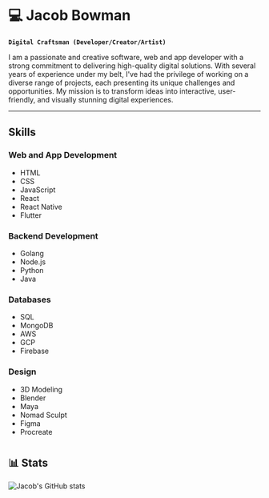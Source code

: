 
<style>
    .column {
        float: left;
        width: 50%;
    }
    .row:after {
        content: "";
        display: table;
        clear: both;
    }
</style>


<!--
**jbowwman8991/jbowwman8991** is a ✨ _special_ ✨ repository because its `README.md` (this file) appears on your GitHub profile.
-->

# 💻 Jacob Bowman

**`Digital Craftsman (Developer/Creator/Artist)`**

I am a passionate and creative software, web and app developer with a strong commitment to delivering high-quality digital solutions. With several years of experience under my belt, I've had the privilege of working on a diverse range of projects, each presenting its unique challenges and opportunities. My mission is to transform ideas into interactive, user-friendly, and visually stunning digital experiences.

<!--
<p align="left">
    <a href="https://github.com/jbowwman8991?tab=followers">
        <img alt="followers" title="Follow me on Github" src="https://custom-icon-badges.demolab.com/github/followers/jbowwman8991?color=236ad3&labelColor=1155ba&style=for-the-badge&logo=person-add&label=Follow&logoColor=white"/>
    </a>
    <a href="https://github.com/jbowwman8991?tab=repositories">
        <img alt="total stars" title="Total stars on GitHub" src="https://custom-icon-badges.demolab.com/github/stars/jbowwman8991?color=55960c&style=for-the-badge&labelColor=488207&logo=star"/>    
    </a>
</p>
-->

---

<!--
### 🧰 Languages and Tools

<img align="left" width="30px" style="padding-right:10px; padding-top:10px;" src="https://cdn.jsdelivr.net/gh/devicons/devicon/icons/vscode/vscode-original.svg" />
<img align="left" width="30px" style="padding-right:10px; padding-top:10px;" src="https://cdn.jsdelivr.net/gh/devicons/devicon/icons/python/python-original.svg" />
<img align="left" width="30px" style="padding-right:10px; padding-top:10px;" src="https://cdn.jsdelivr.net/gh/devicons/devicon/icons/java/java-original.svg" />
<img align="left" width="30px" style="padding-right:10px; padding-top:10px;" src="https://cdn.jsdelivr.net/gh/devicons/devicon/icons/intellij/intellij-original.svg" />
<img align="left" width="30px" style="padding-right:10px; padding-top:10px;" src="https://cdn.jsdelivr.net/gh/devicons/devicon/icons/android/android-plain.svg" />
<img align="left" width="30px" style="padding-right:10px; padding-top:10px;" src="https://cdn.jsdelivr.net/gh/devicons/devicon/icons/androidstudio/androidstudio-original.svg" />
<img align="left" width="30px" style="padding-right:10px; padding-top:10px;" src="https://cdn.jsdelivr.net/gh/devicons/devicon/icons/javascript/javascript-plain.svg" />
<img align="left" width="30px" style="padding-right:10px; padding-top:10px;" src="https://cdn.jsdelivr.net/gh/devicons/devicon/icons/html5/html5-plain.svg" />
<img align="left" width="30px" style="padding-right:10px; padding-top:10px;" src="https://cdn.jsdelivr.net/gh/devicons/devicon/icons/css3/css3-plain.svg" />

<br><br>

<img align="left" width="30px" style="padding-right:10px; padding-top:10px;" src="https://cdn.jsdelivr.net/gh/devicons/devicon/icons/c/c-plain.svg" />
<img align="left" width="30px" style="padding-right:10px; padding-top:10px;" src="https://cdn.jsdelivr.net/gh/devicons/devicon/icons/cplusplus/cplusplus-plain.svg" />
<img align="left" width="30px" style="padding-right:10px; padding-top:10px;" src="https://cdn.jsdelivr.net/gh/devicons/devicon/icons/nodejs/nodejs-original.svg" />
<img align="left" width="30px" style="padding-right:10px; padding-top:10px;" src="https://cdn.jsdelivr.net/gh/devicons/devicon/icons/mysql/mysql-original.svg" />
<img align="left" width="30px" style="padding-right:10px; padding-top:10px;" src="https://cdn.jsdelivr.net/gh/devicons/devicon/icons/sqlite/sqlite-original.svg" />
<img align="left" width="30px" style="padding-right:10px; padding-top:10px;" src="https://cdn.jsdelivr.net/gh/devicons/devicon/icons/mongodb/mongodb-plain.svg" />
<img align="left" width="30px" style="padding-right:10px; padding-top:10px;" src="https://cdn.jsdelivr.net/gh/devicons/devicon/icons/git/git-original.svg" />
<img align="left" width="30px" style="padding-right:10px; padding-top:10px;" src="https://cdn.jsdelivr.net/gh/devicons/devicon/icons/github/github-original.svg" />
<img align="left" width="30px" style="padding-right:10px; padding-top:10px;" src="https://cdn.jsdelivr.net/gh/devicons/devicon/icons/amazonwebservices/amazonwebservices-original.svg" />

<br><br>

### 🖌️ Design

<img align="left" width="30px" style="padding-right:10px; padding-top:10px;" src="https://cdn.jsdelivr.net/gh/devicons/devicon/icons/figma/figma-original.svg" />
<img align="left" width="30px" style="padding-right:10px; padding-top:10px;" src="https://cdn.jsdelivr.net/gh/devicons/devicon/icons/maya/maya-plain.svg" />
<img align="left" width="30px" style="padding-right:10px; padding-top:10px;" src="https://cdn.jsdelivr.net/gh/devicons/devicon/icons/blender/blender-original.svg" />
<img align="left" width="30px" style="padding-right:10px; padding-top:10px;" src="https://cdn.jsdelivr.net/gh/devicons/devicon/icons/gimp/gimp-plain.svg" />
<img align="left" width="30px" style="padding-right:10px; padding-top:10px;" src="https://cdn.jsdelivr.net/gh/devicons/devicon/icons/illustrator/illustrator-plain.svg" />
<img align="left" width="30px" style="padding-right:10px; padding-top:10px;" src="https://cdn.jsdelivr.net/gh/devicons/devicon/icons/photoshop/photoshop-plain.svg" />

<br><br>
-->

<h2>Skills</h2>
<h3>Web and App Development</h3>
<ul>
    <li>HTML</li>
    <li>CSS</li>
    <li>JavaScript</li>
    <li>React</li>
    <li>React Native</li>
    <li>Flutter</li>
</ul>

### Backend Development 
<ul>
    <li>Golang</li>
    <li>Node.js</li>
    <li>Python</li>
    <li>Java</li>
</ul>

### Databases 
<ul>
    <li>SQL</li>
    <li>MongoDB</li>
    <li>AWS</li>
    <li>GCP</li>
    <li>Firebase</li>
</ul>

### Design 
<ul>
    <li>3D Modeling</li>
    <li>Blender</li>
    <li>Maya</li>
    <li>Nomad Sculpt</li>
    <li>Figma</li>
    <li>Procreate</li>
</ul>

<!--
#

### ⌨️ Recent Projects

<img src="https://www.pngall.com/wp-content/uploads/2018/04/Under-Construction-PNG-Picture.png" />
-->

# 

## 📊 Stats

![Jacob's GitHub stats](https://github-readme-stats.vercel.app/api?username=jbowwman8991&show_icons=true&theme=tokyonight)

#

<!--
### 🏔️ My Coding Journey
<img src="https://www.pngall.com/wp-content/uploads/2018/04/Under-Construction-PNG-Picture.png" />
-->

